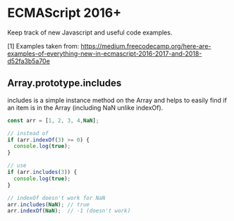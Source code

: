 
# ECMAScript 2016+

Keep track of new Javascript and useful code examples. 

[1] Examples taken from: https://medium.freecodecamp.org/here-are-examples-of-everything-new-in-ecmascript-2016-2017-and-2018-d52fa3b5a70e

## Array.prototype.includes

includes is a simple instance method on the Array and helps to easily find if an item is in the Array (including NaN unlike indexOf).

```javascript
const arr = [1, 2, 3, 4,NaN];

// instead of 
if (arr.indexOf(3) >= 0) {
  console.log(true);
}

// use
if (arr.includes(3)) {
  console.log(true);
}

// indexOf doesn't work for NaN
arr.includes(NaN); // true
arr.indexOf(NaN);  // -1 (doesn't work)


```
